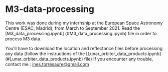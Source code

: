# M3-data-processing

This work was done during my internship at the European Space Astronomy Centre (ESAC, Madrid), from March to September 2021.
Read the [M3_data_processing.ipynb] (#M3_data_processing.ipynb) file in order to process M3 data.

You'll have to download the location and reflectance files before processing any data (follow the instructions of the [Lunar_orbiter_data_products.ipynb] (#Lunar_orbiter_data_products.ipynb) file)
If you encounter any trouble, contact me : ines.torresaure@gmail.com
